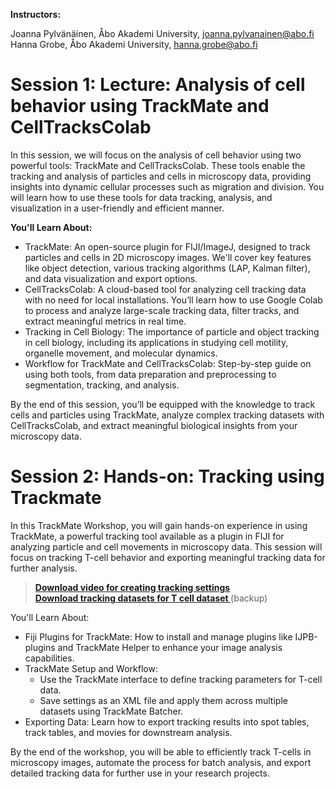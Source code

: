 **Instructors:**

Joanna Pylvänäinen, Åbo Akademi University, joanna.pylvanainen@abo.fi <br /> Hanna Grobe, Åbo Akademi University, hanna.grobe@abo.fi


# Session 1: Lecture: Analysis of cell behavior using TrackMate and CellTracksColab

In this session, we will focus on the analysis of cell behavior using two powerful tools: TrackMate and CellTracksColab. These tools enable the tracking and analysis of particles and cells in microscopy data, providing insights into dynamic cellular processes such as migration and division. You will learn how to use these tools for data tracking, analysis, and visualization in a user-friendly and efficient manner.

**You'll Learn About:**
- TrackMate: An open-source plugin for FIJI/ImageJ, designed to track particles and cells in 2D microscopy images. We'll cover key features like object detection, various tracking algorithms (LAP, Kalman filter), and data visualization and export options.
- CellTracksColab: A cloud-based tool for analyzing cell tracking data with no need for local installations. You’ll learn how to use Google Colab to process and analyze large-scale tracking data, filter tracks, and extract meaningful metrics in real time.
- Tracking in Cell Biology: The importance of particle and object tracking in cell biology, including its applications in studying cell motility, organelle movement, and molecular dynamics.
- Workflow for TrackMate and CellTracksColab: Step-by-step guide on using both tools, from data preparation and preprocessing to segmentation, tracking, and analysis.

By the end of this session, you’ll be equipped with the knowledge to track cells and particles using TrackMate, analyze complex tracking datasets with CellTracksColab, and extract meaningful biological insights from your microscopy data.

# Session 2: Hands-on: Tracking using Trackmate

In this TrackMate Workshop, you will gain hands-on experience in using TrackMate, a powerful tracking tool available as a plugin in FIJI for analyzing particle and cell movements in microscopy data. This session will focus on tracking T-cell behavior and exporting meaningful tracking data for further analysis.

> **[Download video for creating tracking settings](https://drive.google.com/file/d/1V9oZg_DqGqC9hfbxJN1ZTSHZXQNYfigg/view?usp=drive_link)** <br />
> **[Download tracking datasets for T cell dataset ](https://drive.google.com/file/d/1V9oZg_DqGqC9hfbxJN1ZTSHZXQNYfigg/view?usp=drive_link)** (backup)

You'll Learn About:

- Fiji Plugins for TrackMate: How to install and manage plugins like IJPB-plugins and TrackMate Helper to enhance your image analysis capabilities.
- TrackMate Setup and Workflow:
  - Use the TrackMate interface to define tracking parameters for T-cell data.
  - Save settings as an XML file and apply them across multiple datasets using TrackMate Batcher.
- Exporting Data: Learn how to export tracking results into spot tables, track tables, and movies for downstream analysis.

By the end of the workshop, you will be able to efficiently track T-cells in microscopy images, automate the process for batch analysis, and export detailed tracking data for further use in your research projects.
